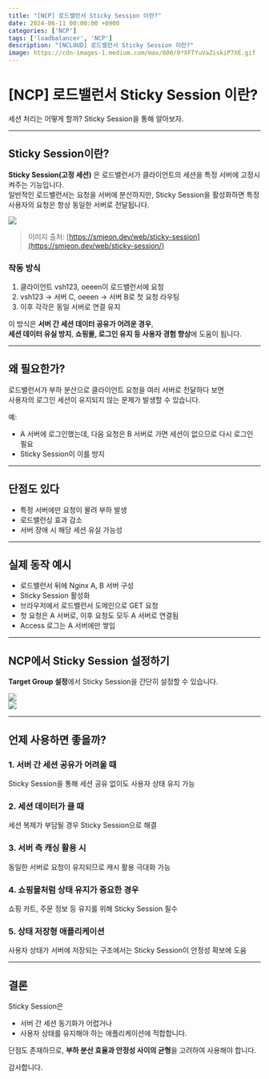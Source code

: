 ```yaml
---
title: "[NCP] 로드밸런서 Sticky Session 이란?"
date: 2024-06-11 00:00:00 +0900
categories: ['NCP']
tags: ['loadbalancer', 'NCP']
description: "[NCLOUD] 로드밸런서 Sticky Session 이란?"
image: https://cdn-images-1.medium.com/max/800/0*XFTYuVaZiskiP7XE.gif
---
```


# [NCP] 로드밸런서 Sticky Session 이란?

세션 처리는 어떻게 할까? Sticky Session을 통해 알아보자.

---

## Sticky Session이란?

**Sticky Session(고정 세션)** 은 로드밸런서가 클라이언트의 세션을 특정 서버에 고정시켜주는 기능입니다.  
일반적인 로드밸런서는 요청을 서버에 분산하지만, Sticky Session을 활성화하면 특정 사용자의 요청은 항상 동일한 서버로 전달됩니다.

![](https://cdn-images-1.medium.com/max/800/0*XFTYuVaZiskiP7XE.gif)  
> 이미지 출처: [https://smjeon.dev/web/sticky-session](https://smjeon.dev/web/sticky-session/)

### 작동 방식

1. 클라이언트 vsh123, oeeen이 로드밸런서에 요청
2. vsh123 → 서버 C, oeeen → 서버 B로 첫 요청 라우팅
3. 이후 각각은 동일 서버로 연결 유지

이 방식은 **서버 간 세션 데이터 공유가 어려운 경우**,  
**세션 데이터 유실 방지**, **쇼핑몰, 로그인 유지 등 사용자 경험 향상**에 도움이 됩니다.

---

## 왜 필요한가?

로드밸런서가 부하 분산으로 클라이언트 요청을 여러 서버로 전달하다 보면  
사용자의 로그인 세션이 유지되지 않는 문제가 발생할 수 있습니다.

예:
- A 서버에 로그인했는데, 다음 요청은 B 서버로 가면 세션이 없으므로 다시 로그인 필요  
- Sticky Session이 이를 방지

---

## 단점도 있다

- 특정 서버에만 요청이 몰려 부하 발생
- 로드밸런싱 효과 감소
- 서버 장애 시 해당 세션 유실 가능성

---

## 실제 동작 예시

- 로드밸런서 뒤에 Nginx A, B 서버 구성
- Sticky Session 활성화
- 브라우저에서 로드밸런서 도메인으로 GET 요청
- 첫 요청은 A 서버로, 이후 요청도 모두 A 서버로 연결됨
- Access 로그는 A 서버에만 쌓임

---

## NCP에서 Sticky Session 설정하기

**Target Group 설정**에서 Sticky Session을 간단히 설정할 수 있습니다.

![](https://cdn-images-1.medium.com/max/800/1*G4UyfDr7Xdo_3jUzy0Ti3Q.png)  
![](https://cdn-images-1.medium.com/max/800/1*el3sQVuNs5_KUGhPVoR6QA.png)

---

## 언제 사용하면 좋을까?

### 1. 서버 간 세션 공유가 어려울 때
Sticky Session을 통해 세션 공유 없이도 사용자 상태 유지 가능

### 2. 세션 데이터가 클 때
세션 복제가 부담될 경우 Sticky Session으로 해결

### 3. 서버 측 캐싱 활용 시
동일한 서버로 요청이 유지되므로 캐시 활용 극대화 가능

### 4. 쇼핑몰처럼 상태 유지가 중요한 경우
쇼핑 카트, 주문 정보 등 유지를 위해 Sticky Session 필수

### 5. 상태 저장형 애플리케이션
사용자 상태가 서버에 저장되는 구조에서는 Sticky Session이 안정성 확보에 도움

---

## 결론

Sticky Session은  
- 서버 간 세션 동기화가 어렵거나  
- 사용자 상태를 유지해야 하는 애플리케이션에 적합합니다.

단점도 존재하므로, **부하 분산 효율과 안정성 사이의 균형**을 고려하여 사용해야 합니다.

감사합니다.
